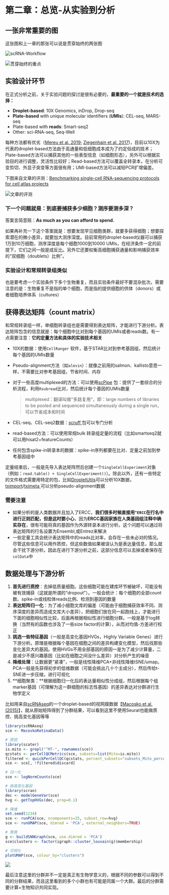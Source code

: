 # 第二章：总览-从实验到分析

## 一张非常重要的图

这张图和上一章的那张可以说是贯穿始终的两张图

![scRNA-Workflow](https://jieandze1314-1255603621.cos.ap-guangzhou.myqcloud.com/blog/2019-10-30-080845.png)

![&#x8D2F;&#x7A7F;&#x59CB;&#x7EC8;&#x7684;&#x91CD;&#x70B9;](https://jieandze1314-1255603621.cos.ap-guangzhou.myqcloud.com/blog/2019-10-26-094429.png)

## 实验设计环节

在正式分析之前，关于实验问题的探讨是很有必要的，**最重要的一个就是技术的选择：**

* **Droplet-based**: 10X Genomics, inDrop, Drop-seq
* **Plate-based** with unique molecular identifiers \(**UMIs**\): CEL-seq, MARS-seq
* Plate-based with **reads**: Smart-seq2
* Other: sci-RNA-seq, Seq-Well

每种方法都有优劣（[Mereu et al. 2019](https://pubmed.ncbi.nlm.nih.gov/32518403/); [Ziegenhain et al. 2017](https://pubmed.ncbi.nlm.nih.gov/28212749/)\)，目前以10X为代表的droplet-based方法由于高通量和低细胞成本成为了约定俗成的技术；Plate-based方法可以捕获其他的一些表型信息（如细胞形态），另外可以根据实验目的进行调整，灵活性比较好；Read-based方法可以覆盖全转录本，在分析可变剪切、外显子突变等方面很有用；UMI-based方法可以减轻PCR扩增偏差。

下图来自文章的评测：[Benchmarking single-cell RNA-sequencing protocols for cell atlas projects](https://pubmed.ncbi.nlm.nih.gov/32518403/)

![&#x6587;&#x7AE0;&#x7684;&#x8BC4;&#x6D4B;](https://jieandze1314-1255603621.cos.ap-guangzhou.myqcloud.com/blog/2020-06-25-044413.png)

### **下一个问题就是：到底要捕获多少细胞？测序要测多深？**

答案言简意赅：**As much as you can afford to spend.**

如果再补充一下这个答案就是：想要发现罕见细胞类群，就要多获得细胞；想要探索潜在的微小差异，就要加大测序深度。目前常用的droplet-based仪器可以捕获1万到10万细胞，测序深度是每个细胞1000到10000 UMIs，在经济条件一定的前提下，它们之间一般是成反比。另外它还要权衡高细胞捕获通量和影响捕获效率的“双细胞（doublets）比例”。

### **实验设计和常规转录组类似**

也是要考虑一个实验条件下多个生物重复，而且实验条件最好不要混杂批次。需要注意的是：生物重复不是指的单个细胞，而是指的提供细胞的供体（donors）或者细胞培养体系（cultures）

## 获得表达矩阵（count matrix）

和常规转录组一样，单细胞转录组也是需要得到表达矩阵，才能进行下游分析。表达矩阵包含的信息就是：每个细胞中比对到每个基因的UMIs或者reads数。有一点需要注意：**它的定量方法和具体的实验技术相关**

* 10X的数据：使用`CellRanger` 软件，基于STAR比对到参考基因组，然后统计每个基因的UMIs数量
* Pseudo-alignment方法（如`alevin`）：就像之前用的salmon、kallisto意思一样，不需要比对参考基因组，节省时间、内存
* 对于一些高度multiplexed的方法：可以使用[scPipe](http://www.bioconductor.org/packages/release/bioc/vignettes/scPipe/inst/doc/scPipe_tutorial.html) 包：提供了一套综合的分析流程，利用`Rsubread`比对，然后统计每个基因的UMIs数量

  > multiplexed：翻译叫做”多路复用“，即：large numbers of libraries to be pooled and sequenced simultaneously during a single run，可以节省成本和时间

* CEL-seq、CEL-seq2数据：[scruff ](https://bioconductor.org/packages/release/bioc/vignettes/scruff/inst/doc/scruff.html)包可以专门分析
* read-based方法：可以使用常规bulk 转录组定量的流程（比如smartseq2就可以用hisat2+featureCounts）
* 任何包含spike-in转录本的数据：spike-in序列都要在比对、定量之前加到参考基因组中

定量结束后，一般是先导入表达矩阵然后创建一个`SingleCellExperiment`对象（例如：`read.table() + SingleCellExperiment()`）。除此以外，还有一些特定的文件格式需要用特定的包，比如[DropletUtils](https://bioconductor.org/packages/release/bioc/vignettes/DropletUtils/inst/doc/DropletUtils.html)可以分析10X数据，[tximport](https://bioconductor.org/packages/release/bioc/vignettes/tximport/inst/doc/tximport.html)/[tximeta ](https://bioconductor.org/packages/release/bioc/vignettes/tximeta/inst/doc/tximeta.html)可以分析pseudo-alignment数据

### **需要注意**

* 如果分析的是人类数据并且加入了ERCC，**我们很多时候直接用`^ERCC`在行名中进行正则匹配，但是这时要小心**，因为**ERCC基因家族在人类基因组注释中确实存在**，很有可能将真的基因作为外源转录本进行分析。这个问题可以通过将表达矩阵的行名设置为Ensembl,或Entrez来解决
* 一些定量工具会统计表达矩阵中的reads比对率，会存在一些未必对的情况。尽管这些信息可以用作质控，但这些数值如果被误认为是表达量信息，那么就会干扰下游分析。因此在进行下游分析之前，这部分信息可以去掉或者保存在`colData`中

## 数据处理与下游分析

1. **首先进行质控**：去掉低质量细胞。这些细胞可能在建库环节被破坏，可能没有被有效捕获（这就是所谓的“dropout”）。一般会统计：每个细胞的全部count数、spike-in或线粒体reads比例、检测到基因的数量
2. **表达矩阵归一化**：为了减小细胞文库的偏差（可能由于细胞捕获效率不同、测序深度的差异而造成文库大小差异），把细胞们放在同一起跑线上，才能进行下面的细胞相似性比较，后面再根据相似性进行细胞分群。一般是基于log转换（当然有的函数也涉及了一些size factor的计算），从而对均值-方差进行校正
3. **挑选一些特征基因**（一般是高变化基因HVGs，Highly Variable Genes）进行下游分析。原理是根据每个基因在细胞之间的差异构建变化模型，然后找那些变化差异大的基因。使用HVGs不用全部基因的原因一是为了减少计算量，二是减少不感兴趣基因（比如在细胞之间没什么差异）对分析产生的噪音
4. **降维处理**：让数据更“紧凑”，一般是线性降维PCA+非线性降维tSNE/umap。PCA一般是先获得初步的低维数据（可能会挑出几十个主成分），然后传给t-SNE进一步压缩，进行可视化
5. **细胞聚类：**根据细胞归一化后的表达量相似性分成组，然后根据每个组marker基因（可理解为这一群细胞的标志性基因）的差异表达对分群进行生物学定义

比如用来自[scRNAseq](https://bioconductor.org/packages/release/data/experiment/vignettes/scRNAseq/inst/doc/scRNAseq.html)的一个droplet-based的视网膜数据【[Macosko et al. \(2015\)](https://pubmed.ncbi.nlm.nih.gov/26000488/)】，就从原始矩阵得到了分群结果，可以看到这里不使用Seurat也能做质控、挑高变化基因等等

```r
library(scRNAseq)
sce <- MacoskoRetinaData()

# 质控
library(scater)
is.mito <- grepl("^MT-", rownames(sce))
qcstats <- perCellQCMetrics(sce, subsets=list(Mito=is.mito))
filtered <- quickPerCellQC(qcstats, percent_subsets="subsets_Mito_percent")
sce <- sce[, !filtered$discard]

# 归一化
sce <- logNormCounts(sce)

# 挑高变化基因
library(scran)
dec <- modelGeneVar(sce)
hvg <- getTopHVGs(dec, prop=0.1)

# 降维
set.seed(1234)
sce <- runPCA(sce, ncomponents=25, subset_row=hvg)
sce <- runUMAP(sce, dimred = 'PCA', external_neighbors=TRUE)

# 聚类
g <- buildSNNGraph(sce, use.dimred = 'PCA')
sce$clusters <- factor(igraph::cluster_louvain(g)$membership)

# 可视化
plotUMAP(sce, colour_by="clusters")
```

![](https://jieandze1314-1255603621.cos.ap-guangzhou.myqcloud.com/blog/2019-10-30-090848.png)

最后注意这里的分群并不一定是真正有生物学意义的，根据不同的参数可以得到不同的分群结果，而且这里看到的多个小群也有可能是同属一个大群。最后的分群需要计算+生物知识共同实现。

